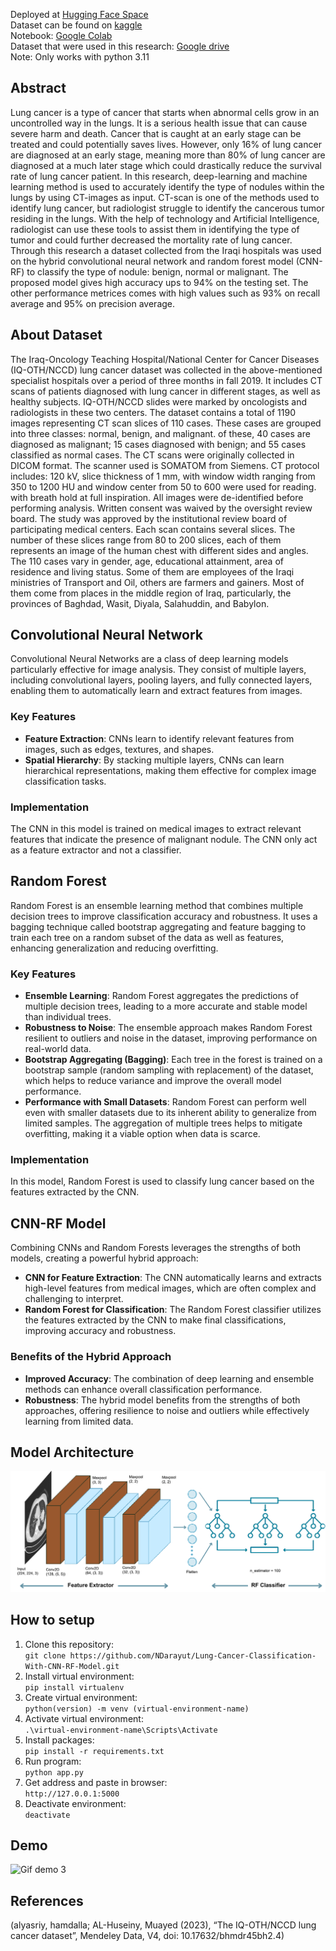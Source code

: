 Deployed at [Hugging Face Space](https://huggingface.co/spaces/Darayut/Lung-Cancer-Prediction)  
Dataset can be found on [kaggle](https://www.kaggle.com/datasets/hamdallak/the-iqothnccd-lung-cancer-dataset)   
Notebook: [Google Colab](https://drive.google.com/file/d/1qzl51JJZ19glgs6r2TXPL3mOHNOHfodG/view?usp=sharing)  
Dataset that were used in this research: [Google drive](https://drive.google.com/drive/folders/1RxW7MIiroNeksh-AmE8uLSxF6UbX9mLl?usp=sharing)  
Note: Only works with python 3.11

<h2>Abstract </h2>   
Lung cancer is a type of cancer that starts when abnormal cells grow in an uncontrolled way in the lungs. It is a serious health issue that can cause severe harm and death. Cancer that is caught at an early stage can be treated and could potentially saves lives. However, only 16% of lung cancer are diagnosed at an early stage, meaning more than 80% of lung cancer are diagnosed at a much later stage which could drastically reduce the survival rate of lung cancer patient. In this research, deep-learning and machine learning method is used to accurately identify the type of nodules within the lungs by using CT-images as input. CT-scan is one of the methods used to identify lung cancer, but radiologist struggle to identify the cancerous tumor residing in the lungs. With the help of technology and Artificial Intelligence, radiologist can use these tools to assist them in identifying the type of tumor and could further decreased the mortality rate of lung cancer. Through this research a dataset collected from the Iraqi hospitals was used on the hybrid convolutional neural network and random forest model (CNN-RF) to classify the type of nodule: benign, normal or malignant. The proposed model gives high accuracy ups to 94% on the testing set. The other performance metrices comes with high values such as 93% on recall average and 95% on precision average.   
<h2>About Dataset</h2>   
The Iraq-Oncology Teaching Hospital/National Center for Cancer Diseases (IQ-OTH/NCCD) lung cancer dataset was collected in the above-mentioned specialist hospitals over a period of three months in fall 2019. It includes CT scans of patients diagnosed with lung cancer in different stages, as well as healthy subjects. IQ-OTH/NCCD slides were marked by oncologists and radiologists in these two centers. The dataset contains a total of 1190 images representing CT scan slices of 110 cases. These cases are grouped into three classes: normal, benign, and malignant. of these, 40 cases are diagnosed as malignant; 15 cases diagnosed with benign; and 55 cases classified as normal cases. The CT scans were originally collected in DICOM format. The scanner used is SOMATOM from Siemens. CT protocol includes: 120 kV, slice thickness of 1 mm, with window width ranging from 350 to 1200 HU and window center from 50 to 600 were used for reading. with breath hold at full inspiration. All images were de-identified before performing analysis. Written consent was waived by the oversight review board. The study was approved by the institutional review board of participating medical centers. Each scan contains several slices. The number of these slices range from 80 to 200 slices, each of them represents an image of the human chest with different sides and angles. The 110 cases vary in gender, age, educational attainment, area of residence and living status. Some of them are employees of the Iraqi ministries of Transport and Oil, others are farmers and gainers. Most of them come from places in the middle region of Iraq, particularly, the provinces of Baghdad, Wasit, Diyala, Salahuddin, and Babylon.   
<h2>Convolutional Neural Network</h2>  
Convolutional Neural Networks are a class of deep learning models particularly effective for image analysis. They consist of multiple layers, including convolutional layers, pooling layers, and fully connected layers, enabling them to automatically learn and extract features from images.  
<h3>Key Features</h3>  

- **Feature Extraction**: CNNs learn to identify relevant features from images, such as edges, textures, and shapes.  
- **Spatial Hierarchy**: By stacking multiple layers, CNNs can learn hierarchical representations, making them effective for complex image classification tasks.  
<h3>Implementation</h3>  
The CNN in this model is trained on medical images to extract relevant features that indicate the presence of malignant nodule. The CNN only act as a feature extractor and not a classifier.  
<h2>Random Forest</h2>  
Random Forest is an ensemble learning method that combines multiple decision trees to improve classification accuracy and robustness. It uses a bagging technique called bootstrap aggregating and feature bagging to train each tree on a random subset of the data as well as features, enhancing generalization and reducing overfitting.  
<h3>Key Features</h3>  

- **Ensemble Learning**: Random Forest aggregates the predictions of multiple decision trees, leading to a more accurate and stable model than individual trees.  
- **Robustness to Noise**: The ensemble approach makes Random Forest resilient to outliers and noise in the dataset, improving performance on real-world data.  
- **Bootstrap Aggregating (Bagging)**: Each tree in the forest is trained on a bootstrap sample (random sampling with replacement) of the dataset, which helps to reduce variance and improve the overall model performance.
- **Performance with Small Datasets**: Random Forest can perform well even with smaller datasets due to its inherent ability to generalize from limited samples. The aggregation of multiple trees helps to mitigate overfitting, making it a viable option when data is scarce.
<h3>Implementation</h3>  
In this model, Random Forest is used to classify lung cancer based on the features extracted by the CNN.  
<h2>CNN-RF Model</h2>  
Combining CNNs and Random Forests leverages the strengths of both models, creating a powerful hybrid approach:  

- **CNN for Feature Extraction**: The CNN automatically learns and extracts high-level features from medical images, which are often complex and challenging to interpret.  
- **Random Forest for Classification**: The Random Forest classifier utilizes the features extracted by the CNN to make final classifications, improving accuracy and robustness.
<h3>Benefits of the Hybrid Approach</h3>  

- **Improved Accuracy**: The combination of deep learning and ensemble methods can enhance overall classification performance.  
- **Robustness**: The hybrid model benefits from the strengths of both approaches, offering resilience to noise and outliers while effectively learning from limited data.  
<h2>Model Architecture</h2>  

![cnn-rf architecture](CNN-RF-Schematic.png)

<h2>How to setup</h2>  

1. Clone this repository:  
```git clone https://github.com/NDarayut/Lung-Cancer-Classification-With-CNN-RF-Model.git```  
2. Install virtual environment:  
<code>pip install virtualenv</code>
3. Create virtual environment:  
<code>python(version) -m venv (virtual-environment-name)</code>  
4. Activate virtual environment:  
<code>.\virtual-environment-name\Scripts\Activate</code>  
5. Install packages:  
<code>pip install -r requirements.txt </code>  
6. Run program:  
<code>python app.py</code>  
7. Get address and paste in browser:  
```http://127.0.0.1:5000```  
8. Deactivate environment:  
<code>deactivate</code>

<h2>Demo</h2>  

![Gif demo 3](https://github.com/user-attachments/assets/919769c6-7ae3-488a-9a29-109a0519d052)

<h2>References</h2>   
(alyasriy, hamdalla; AL-Huseiny, Muayed (2023), “The IQ-OTH/NCCD lung cancer dataset”, Mendeley Data, V4, doi: 10.17632/bhmdr45bh2.4)   
